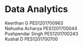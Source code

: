 # Data Analytics
Keerthan G  PES1201700963 <br/>
Nahusha Acharya PES1201700044 <br/>
Pushpendar Singh PES1201700243 <br/>
Kushal D PES1201700700

